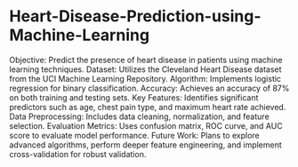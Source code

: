 # Heart-Disease-Prediction-using-Machine-Learning

Objective: Predict the presence of heart disease in patients using machine learning techniques.
Dataset: Utilizes the Cleveland Heart Disease dataset from the UCI Machine Learning Repository.
Algorithm: Implements logistic regression for binary classification.
Accuracy: Achieves an accuracy of 87% on both training and testing sets.
Key Features: Identifies significant predictors such as age, chest pain type, and maximum heart rate achieved.
Data Preprocessing: Includes data cleaning, normalization, and feature selection.
Evaluation Metrics: Uses confusion matrix, ROC curve, and AUC score to evaluate model performance.
Future Work: Plans to explore advanced algorithms, perform deeper feature engineering, and implement cross-validation for robust validation.
